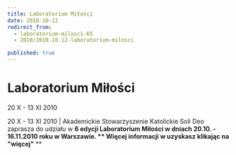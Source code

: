 ```yaml
---
title: Laboratorium Miłości
date: 2010-10-12
redirect_from: 
  - laboratorium-milosci-65
  - 2010/2010.10.12-laboratorium-milosci

published: true
---
```




# Laboratorium Miłości

<time>20 X - 13 XI 2010</time>

20 X - 13 XI 2010 | Akademickie Stowarzyszenie Katolickie Soli Deo zaprasza do udziału w **6 edycji Laboratorium Miłości w dniach 20.10. - 16.11.2010 roku w Warszawie.
**
Więcej informacji w uzyskasz klikając na "więcej"**
**                                    

<!--{{json:{"created_date":"2010-10-12 11:00:06","publish_down":"0000-00-00 00:00:00","id":"966"}}}-->